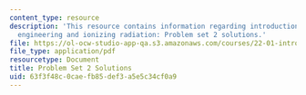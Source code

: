 ```yaml
---
content_type: resource
description: 'This resource contains information regarding introduction to nuclear
  engineering and ionizing radiation: Problem set 2 solutions.'
file: https://ol-ocw-studio-app-qa.s3.amazonaws.com/courses/22-01-introduction-to-nuclear-engineering-and-ionizing-radiation-fall-2016/63f3f48c0caefb85def3a5e5c34cf0a9_MIT22_01F16_ProblemSet2Sol.pdf
file_type: application/pdf
resourcetype: Document
title: Problem Set 2 Solutions
uid: 63f3f48c-0cae-fb85-def3-a5e5c34cf0a9
---
```

